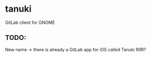 # tanuki

GitLab client for GNOME

## TODO:
New name → there is already a GitLab app for iOS called Tanuki
RIIR?

